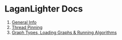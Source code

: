 #  LaganLighter Docs

  1. [General Info](1-general.md)
  2. [Thread Pinning](2-thread-pinning.md)
  3. [Graph Types, Loading Graphs & Running Algorithms](3-loading.md)
